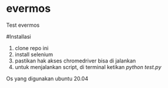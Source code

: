 # evermos
Test evermos

#Installasi

1. clone repo ini
2. install selenium
3. pastikan hak akses chromedriver bisa di jalankan
4. untuk menjalankan script, di terminal ketikan *python test.py*

Os yang digunakan ubuntu 20.04
